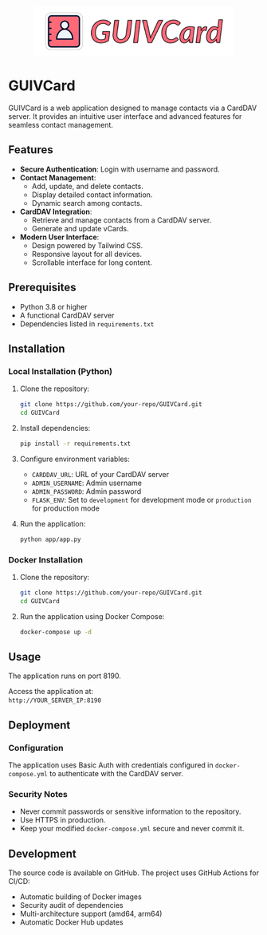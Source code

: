 <p align="center">
  <img src="static/media/guivcard-banner.png" alt="GUIVCard Banner" width="400">
</p>

# GUIVCard

GUIVCard is a web application designed to manage contacts via a CardDAV server. It provides an intuitive user interface and advanced features for seamless contact management.

## Features

- **Secure Authentication**: Login with username and password.
- **Contact Management**:
  - Add, update, and delete contacts.
  - Display detailed contact information.
  - Dynamic search among contacts.
- **CardDAV Integration**:
  - Retrieve and manage contacts from a CardDAV server.
  - Generate and update vCards.
- **Modern User Interface**:
  - Design powered by Tailwind CSS.
  - Responsive layout for all devices.
  - Scrollable interface for long content.

## Prerequisites

- Python 3.8 or higher
- A functional CardDAV server
- Dependencies listed in `requirements.txt`

## Installation

### Local Installation (Python)

1. Clone the repository:
   ```bash
   git clone https://github.com/your-repo/GUIVCard.git
   cd GUIVCard
   ```

2. Install dependencies:
   ```bash
   pip install -r requirements.txt
   ```

3. Configure environment variables:
   - `CARDDAV_URL`: URL of your CardDAV server
   - `ADMIN_USERNAME`: Admin username
   - `ADMIN_PASSWORD`: Admin password
   - `FLASK_ENV`: Set to `development` for development mode or `production` for production mode

4. Run the application:
   ```bash
   python app/app.py
   ```

### Docker Installation

1. Clone the repository:
   ```bash
   git clone https://github.com/your-repo/GUIVCard.git
   cd GUIVCard
   ```

2. Run the application using Docker Compose:
   ```bash
   docker-compose up -d
   ```

## Usage

The application runs on port 8190.

Access the application at:  
`http://YOUR_SERVER_IP:8190`

## Deployment

### Configuration

The application uses Basic Auth with credentials configured in `docker-compose.yml` to authenticate with the CardDAV server.

### Security Notes

- Never commit passwords or sensitive information to the repository.
- Use HTTPS in production.
- Keep your modified `docker-compose.yml` secure and never commit it.

## Development

The source code is available on GitHub. The project uses GitHub Actions for CI/CD:
- Automatic building of Docker images
- Security audit of dependencies
- Multi-architecture support (amd64, arm64)
- Automatic Docker Hub updates
